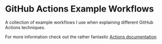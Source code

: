 # GitHub Actions Example Workflows

A collection of example workflows I use when explaining different GitHub Actions techniques.

For more information check out the rather fantastic [Actions documentation](https://docs.github.com/actions)
